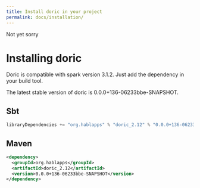 ```yaml
---
title: Install doric in your project
permalink: docs/installation/
---
```

Not yet sorry
# Installing doric
Doric is compatible with spark version 3.1.2. Just add the dependency in your build tool.

The latest stable version of doric is 0.0.0+136-06233bbe-SNAPSHOT.

## Sbt
```scala
libraryDependencies += "org.hablapps" % "doric_2.12" % "0.0.0+136-06233bbe-SNAPSHOT"
```
## Maven
```xml
<dependency>
  <groupId>org.hablapps</groupId>
  <artifactId>doric_2.12</artifactId>
  <version>0.0.0+136-06233bbe-SNAPSHOT</version>
</dependency>
```
